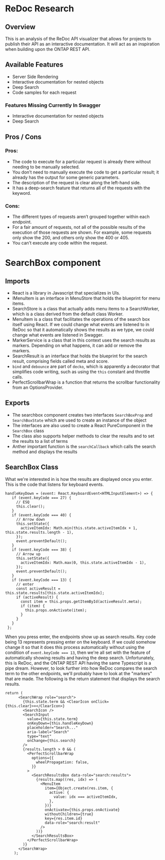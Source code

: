 # ReDoc Research

## Overview

This is an analysis of the ReDoc API visualizer that allows for projects to publish their API as an interactive documentation. It will act as an inspiration when building upon the ONTAP REST API.

## Available Features

- Server Side Rendering
- Interactive documentation for nested objects
- Deep Search
- Code samples for each request

### Features Missing Currently In Swagger

- Interactive documentation for nested objects
- Deep Search

## Pros / Cons

### Pros:

- The code to execute for a particular request is already there without needing to be manually selected.
- You don’t need to manually execute the code to get a particular result; it already has the output for some generic parameters.
- The description of the request is clear along the left-hand side.
- It has a deep-search feature that returns all of the requests with the keyword.

### Cons:

- The different types of requests aren’t grouped together within each endpoint.
- For a fair amount of requests, not all of the possible results of the execution of those requests are shown. For example, some requests only show the 200, and others only show the 400 or 405.
- You can’t execute any code within the request.

# SearchBox component

## Imports

- React is a library in Javascript that specializes in UIs.
- IMenuItem is an interface in MenuStore that holds the blueprint for menu items.
- SearchStore is a class that actually adds menu items to a SearchWorker, which is a class derived from the default class Worker.
- MenuItem is a class that facilitates the operations of the search box itself using React. If we could change what events are listened to in ReDoc so that it automatically shows the results as we type, we could change what events are listened in Swagger.
- MarkerService is a class that in this context uses the search results as markers. Depending on what happens, it can add or remove the markers.
- SearchResult is an interface that holds the blueprint for the search result, comprising fields called meta and score.
- `bind` and `debounce` are part of `decko`, which is apparently a decorator that simplifies code writing, such as using the `this` constant and throttle calls.
- PerfectScrollbarWrap is a function that returns the scrollbar functionality from an OptionsProvider.

## Exports

- The searchbox component creates two interfaces `SearchBoxProp` and
  `SearchBoxState` which are used to create an instance of the object
- The interfaces are also used to create a React PureComponent in the
  `SearchBox` class
- The class also supports helper methods to clear the results and to set the
  results to a list of terms
- Anther important function is the `searchCallback` which calls the search
  method and displays the results

## SearchBox Class

What we're interested in is how the results are displayed once you enter. This is the code that listens for keyboard events.

```
handleKeyDown = (event: React.KeyboardEvent<HTMLInputElement>) => {
   if (event.keyCode === 27) {
     // ESQ
     this.clear();
   }
   if (event.keyCode === 40) {
     // Arrow down
     this.setState({
       activeItemIdx: Math.min(this.state.activeItemIdx + 1, this.state.results.length - 1),
     });
     event.preventDefault();
   }
   if (event.keyCode === 38) {
     // Arrow up
     this.setState({
       activeItemIdx: Math.max(0, this.state.activeItemIdx - 1),
     });
     event.preventDefault();
   }
   if (event.keyCode === 13) {
     // enter
     const activeResult = this.state.results[this.state.activeItemIdx];
     if (activeResult) {
       const item = this.props.getItemById(activeResult.meta);
       if (item) {
         this.props.onActivate(item);
       }
     }
   }
 };
```

When you press enter, the endpoints show up as search results. Key code being 13 represents pressing enter on the keyboard. If we could somehow change it so that it does this process automatically without using the condition of `event.keyCode === 13`, then we're all set with the feature of automatically showing results and having the deep search. Unfortunately, this is ReDoc, and the ONTAP REST API having the same Typescript is a pipe dream. However, to look further into how ReDoc compares the search term to the other endpoints, we'll probably have to look at the "markers" that are made. The following is the return statement that displays the search results.

```
return (
      <SearchWrap role="search">
        {this.state.term && <ClearIcon onClick={this.clear}>×</ClearIcon>}
        <SearchIcon />
        <SearchInput
          value={this.state.term}
          onKeyDown={this.handleKeyDown}
          placeholder="Search..."
          aria-label="Search"
          type="text"
          onChange={this.search}
        />
        {results.length > 0 && (
          <PerfectScrollbarWrap
            options={{
              wheelPropagation: false,
            }}
          >
            <SearchResultsBox data-role="search:results">
              {results.map((res, idx) => (
                <MenuItem
                  item={Object.create(res.item, {
                    active: {
                      value: idx === activeItemIdx,
                    },
                  })}
                  onActivate={this.props.onActivate}
                  withoutChildren={true}
                  key={res.item.id}
                  data-role="search:result"
                />
              ))}
            </SearchResultsBox>
          </PerfectScrollbarWrap>
        )}
      </SearchWrap>
    );
```
